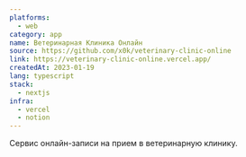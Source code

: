 ```yaml
---
platforms:
  - web
category: app
name: Ветеринарная Клиника Онлайн
source: https://github.com/x0k/veterinary-clinic-online
link: https://veterinary-clinic-online.vercel.app/
createdAt: 2023-01-19
lang: typescript
stack:
  - nextjs
infra:
  - vercel
  - notion
---
```

Сервис онлайн-записи на прием в ветеринарную клинику.
